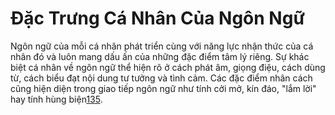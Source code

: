 # Đặc Trưng Cá Nhân Của Ngôn Ngữ

Ngôn ngữ của mỗi cá nhân phát triển cùng với năng lực nhận thức của cá nhân đó và luôn mang dấu ấn của những đặc điểm tâm lý riêng. Sự khác biệt cá nhân về ngôn ngữ thể hiện rõ ở cách phát âm, giọng điệu, cách dùng từ, cách biểu đạt nội dung tư tưởng và tình cảm. Các đặc điểm nhân cách cũng hiện diện trong giao tiếp ngôn ngữ như tính cởi mở, kín đáo, "lắm lời" hay tính hùng biện[1](https://docx.com.vn/tai-lieu/ngon-ngu-va-nhan-thuc-tam-ly-hoc-dai-cuong-hoc-vien-ngoai-giao-viet-na-110249)[3](https://www.studocu.vn/vn/document/truong-dai-hoc-su-pham-thanh-pho-ho-chi-minh/tam-ly/tam-ly-hoc-dai-cuong-chuong-4/42205717)[5](https://hoc247.net/tam-ly-hoc-dai-cuong/bai-3-ngon-ngu-va-nhan-thuc-l7847.html).


